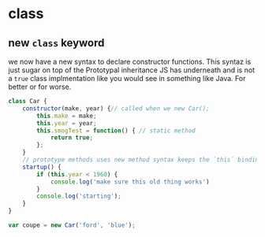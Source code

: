# class
## new `class` keyword
we now have a new syntax to declare constructor functions. This syntaz is just sugar on top of the Prototypal inheritance JS has underneath and is not a `true` class implmentation like you would see in something like Java. For better or for worse.
```javascript
class Car {
    constructor(make, year) {// called when we new Car();
        this.make = make;
        this.year = year;
        this.smogTest = function() { // static method
            return true;
        };
    }
    // prototype methods uses new method syntax keeps the `this` binding
    startup() { 
        if (this.year < 1960) {
            console.log('make sure this old thing works')
        }
        console.log('starting');
    }
}

var coupe = new Car('ford', 'blue');
```

